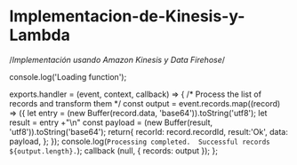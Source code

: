 # Implementacion-de-Kinesis-y-Lambda
/*Implementación usando Amazon Kinesis y Data Firehose*/

console.log('Loading function');

exports.handler =  (event, context, callback) => {
    /* Process the list of records and transform them */
    const output = event.records.map((record) => ({
      let entry =  (new Buffer(record.data, 'base64')).toString('utf8');
      let result = entry +"\n"
      const payload = (new Buffer(result, 'utf8')).toString('base64');
      return{
      recorId: record.recordId,
      result:'Ok',
      data: payload,
      };
    });
    console.log(`Processing completed.  Successful records ${output.length}.`);
    callback (null, { records: output });
};
